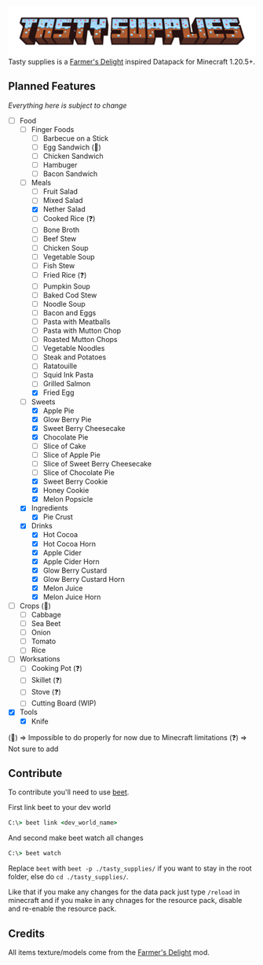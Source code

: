 ![Tasty Supplies Banner](./docs/_media/tasty_supplies_title.png)
Tasty supplies is a [Farmer's Delight](https://github.com/vectorwing/FarmersDelight) inspired Datapack for Minecraft 1.20.5+.

## Planned Features
*Everything here is subject to change*

- [ ] Food
    - [ ] Finger Foods
        - [ ] Barbecue on a Stick
        - [ ] Egg Sandwich (🔴)
        - [ ] Chicken Sandwich
        - [ ] Hambuger
        - [ ] Bacon Sandwich
    - [ ] Meals
        - [ ] Fruit Salad
        - [ ] Mixed Salad
        - [x] Nether Salad
        - [ ] Cooked Rice (❓)
        - [ ] Bone Broth
        - [ ] Beef Stew
        - [ ] Chicken Soup
        - [ ] Vegetable Soup
        - [ ] Fish Stew
        - [ ] Fried Rice (❓)
        - [ ] Pumpkin Soup
        - [ ] Baked Cod Stew
        - [ ] Noodle Soup
        - [ ] Bacon and Eggs
        - [ ] Pasta with Meatballs
        - [ ] Pasta with Mutton Chop
        - [ ] Roasted Mutton Chops
        - [ ] Vegetable Noodles
        - [ ] Steak and Potatoes
        - [ ] Ratatouille
        - [ ] Squid Ink Pasta
        - [ ] Grilled Salmon
        - [x] Fried Egg
    - [ ] Sweets
        - [x] Apple Pie
        - [x] Glow Berry Pie
        - [x] Sweet Berry Cheesecake
        - [x] Chocolate Pie
        - [ ] Slice of Cake
        - [ ] Slice of Apple Pie
        - [ ] Slice of Sweet Berry Cheesecake
        - [ ] Slice of Chocolate Pie
        - [x] Sweet Berry Cookie
        - [x] Honey Cookie
        - [x] Melon Popsicle
    - [x] Ingredients
        - [x] Pie Crust
    - [x] Drinks
        - [x] Hot Cocoa
        - [x] Hot Cocoa Horn
        - [x] Apple Cider
        - [x] Apple Cider Horn
        - [x] Glow Berry Custard
        - [x] Glow Berry Custard Horn
        - [x] Melon Juice
        - [x] Melon Juice Horn
- [ ] Crops (🔴)
    - [ ] Cabbage
    - [ ] Sea Beet
    - [ ] Onion
    - [ ] Tomato
    - [ ] Rice
- [ ] Worksations
    - [ ] Cooking Pot (❓)
    - [ ] Skillet (❓)
    - [ ] Stove (❓)
    - [ ] Cutting Board (WIP)
- [x] Tools
    - [x] Knife

(🔴) => Impossible to do properly for now due to Minecraft limitations
(❓) => Not sure to add

## Contribute
To contribute you'll need to use [beet](https://github.com/mcbeet/beet/tree/728859b2bf7b7725fcf7aa7de3788c668ffd668d).

First link beet to your dev world
```cmd
C:\> beet link <dev_world_name>
```

And second make beet watch all changes
```cmd
C:\> beet watch
```

Replace `beet` with `beet -p ./tasty_supplies/` if you want to stay in the root folder, else do `cd ./tasty_supplies/`.

Like that if you make any changes for the data pack just type `/reload` in minecraft and if you make in any chnages for the resource pack, disable and re-enable the resource pack.

## Credits
All items texture/models come from the [Farmer's Delight](https://github.com/vectorwing/FarmersDelight) mod.